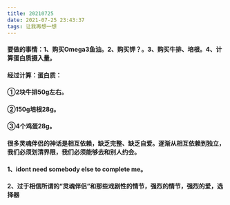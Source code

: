 ```yaml
---
title: 20210725
date: 2021-07-25 23:43:37
tags: 让我再想一想
---
```

#### 要做的事情：1、购买Omega3鱼油。2、购买钾？。3、购买牛排、培根。4、计算蛋白质摄入量。

#### 经过计算：蛋白质：
#### ①2块牛排50g左右。
#### ②150g培根28g。
#### ③4个鸡蛋28g。

#### 很多灵魂伴侣的神话是相互依赖，缺乏完整、缺乏自爱。逐渐从相互依赖到独立，我们必须划清界限，我们必须能够去和别人约会。
#### 1、idont need somebody else to complete me。
#### 2、过于相信所谓的“灵魂伴侣”和那些戏剧性的情节，强烈的情节，强烈的爱，选择器